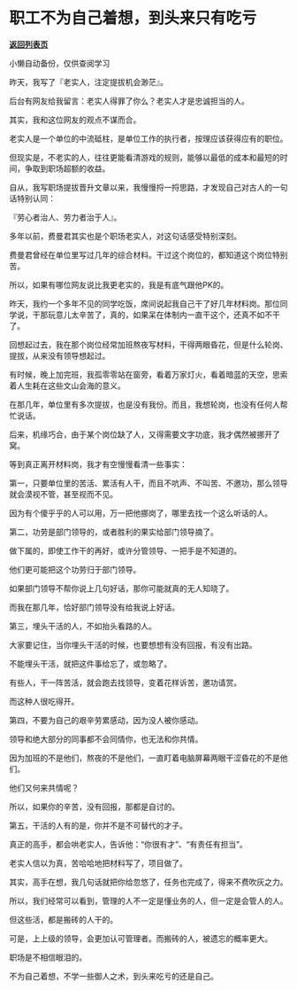 # 职工不为自己着想，到头来只有吃亏

[**返回列表页**](/gzh/费曼的小茶馆)

小懒自动备份，仅供查阅学习

昨天，我写了『老实人，注定提拔机会渺茫』。

  

后台有网友给我留言：老实人得罪了你么？老实人才是忠诚担当的人。

  

其实，我和这位网友的观点不谋而合。

  

老实人是一个单位的中流砥柱，是单位工作的执行者，按理应该获得应有的职位。

  

但现实是，不老实的人，往往更能看清游戏的规则，能够以最低的成本和最短的时间，争取到职场超额的收益。

  

自从，我写职场提拔晋升文章以来，我慢慢捋一捋思路，才发现自己对古人的一句话特别认同：

  

『劳心者治人、劳力者治于人』。

  

多年以前，费曼君其实也是个职场老实人，对这句话感受特别深刻。

  

费曼君曾经在单位里写过几年的综合材料。干过这个岗位的，都知道这个岗位特别苦。

  

所以，如果有哪位网友说比我更老实的，我是有底气跟他PK的。

  

昨天，我约一个多年不见的同学吃饭，席间说起我自己干了好几年材料岗。那位同学说，干那玩意儿太辛苦了，真的，如果呆在体制内一直干这个，还真不如不干了。

  

回想起过去，我在那个岗位经常加班熬夜写材料，干得两眼昏花，但是什么轮岗、提拔，从来没有领导想起过。

  

有时候，晚上加完班，我孤零零站在窗旁，看着万家灯火，看着暗蓝的天空，思索着人生耗在这些文山会海的意义。

  

在那几年，单位里有多次提拔，也是没有我份。而且，我想轮岗，也没有任何人帮忙说话。

  

后来，机缘巧合，由于某个岗位缺了人，又得需要文字功底，我才偶然被挪开了窝。

  

等到真正离开材料岗，我才有空慢慢看清一些事实：

  

第一，只要单位里的苦活、累活有人干，而且不吭声、不叫苦、不邀功，那么领导就会漠视不管，甚至视而不见。

  

因为有个傻乎乎的人可以用，万一把他挪岗了，哪里去找一个这么听话的人。

  

第二，功劳是部门领导的，或者胜利的果实给部门领导摘了。

做下属的，即使工作干的再好，或许分管领导、一把手是不知道的。

他们更可能把这个功劳归于部门领导。

  

如果部门领导不帮你说上几句好话，那你可能就真的无人知晓了。

而我在那几年，恰好部门领导没有给我说上好话。

  

  

第三，埋头干活的人，不如抬头看路的人。

大家要记住，当你埋头干活的时候，也要想想有没有回报，有没有出路。

不能埋头干活，就把这件事给忘了，或忽略了。

有些人，干一阵苦活，就会跑去找领导，变着花样诉苦，邀功请赏。

而这种人很吃得开。

  

第四，不要为自己的艰辛劳累感动，因为没人被你感动。

领导和绝大部分的同事都不会同情你，也无法和你共情。

因为加班的不是他们，熬夜的不是他们，一直盯着电脑屏幕两眼干涩昏花的不是他们。

他们又何来共情呢？

所以，如果你的辛苦，没有回报，那都是自讨的。

  

第五，干活的人有的是，你并不是不可替代的才子。

真正的高手，都会哄老实人，告诉他：“你很有才”、“有责任有担当”。

老实人信以为真，苦哈哈地把材料写了，项目做了。

其实，高手在想，我几句话就把你给忽悠了，任务也完成了，得来不费吹灰之力。

  

所以，我们经常可以看到，管理的人不一定是懂业务的人，但一定是会管人的人。

  

但这些活，都是搬砖的人干的。

  

可是，上上级的领导，会更加认可管理者。而搬砖的人，被遗忘的概率更大。

  

职场是不相信眼泪的。

  

不为自己着想，不学一些御人之术，到头来吃亏的还是自己。

